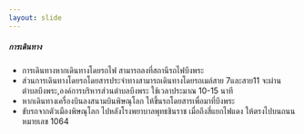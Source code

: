 ```yaml
---
layout: slide
---
```

##### การเดินทาง
* การเดินทางหากเดินทางโดยรถไฟ สามารถลงที่สถานีรถไฟบึงพระ 
* ส่วนการเดินทางโดยรถโดยสารประจำทางสามารถเดินทางโดยรถเมล์สาย 7และสาย11 จะผ่านตำบลบึงพระ,องค์การบริหารส่วนตำบลบึงพระ ใช้เวลาประมาณ 10-15 นาที
* หากเดินทางเครื่องบินลงสนามบินพิษณุโลก ให้ขึ้นรถโดยสารเพื่อมาที่บึงพระ
* ขับรถจากตัวเมืองพิษณุโลก ไปหลังโรงพยาบาลพุทธชินราช เมื่อถึงสี่แยกไฟแดง ให้ตรงไปบนถนนหมายเลข 1064
